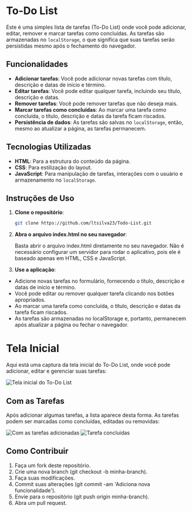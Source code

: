 # To-Do List

Este é uma simples lista de tarefas (To-Do List) onde você pode adicionar, editar, remover e marcar tarefas como concluídas. As tarefas são armazenadas no `localStorage`, o que significa que suas tarefas serão persistidas mesmo após o fechamento do navegador.

## Funcionalidades

- **Adicionar tarefas**: Você pode adicionar novas tarefas com título, descrição e datas de início e término.
- **Editar tarefas**: Você pode editar qualquer tarefa, incluindo seu título, descrição e datas.
- **Remover tarefas**: Você pode remover tarefas que não deseja mais.
- **Marcar tarefas como concluídas**: Ao marcar uma tarefa como concluída, o título, descrição e datas da tarefa ficam riscados.
- **Persistência de dados**: As tarefas são salvas no `localStorage`, então, mesmo ao atualizar a página, as tarefas permanecem.

## Tecnologias Utilizadas

- **HTML**: Para a estrutura do conteúdo da página.
- **CSS**: Para estilização do layout.
- **JavaScript**: Para manipulação de tarefas, interações com o usuário e armazenamento no `localStorage`.

## Instruções de Uso

1. **Clone o repositório**:
   ```bash
   git clone https://github.com/ltsilva23/Todo-List.git

2. **Abra o arquivo index.html no seu navegador**: 
   
   Basta abrir o arquivo index.html diretamente no seu navegador. Não é necessário configurar um servidor para rodar o aplicativo, pois ele é baseado apenas em HTML, CSS e JavaScript.

3. **Use a aplicação**:

- Adicione novas tarefas no formulário, fornecendo o título, descrição e datas de início e término.
- Você pode editar ou remover qualquer tarefa clicando nos botões apropriados.
- Ao marcar uma tarefa como concluída, o título, descrição e datas da tarefa ficam riscados.
- As tarefas são armazenadas no localStorage e, portanto, permanecem após atualizar a página ou fechar o navegador.

# Tela Inicial

Aqui está uma captura da tela inicial do To-Do List, onde você pode adicionar, editar e gerenciar suas tarefas:

![Tela inicial do To-Do List](img/tela-inicial.png)

## Com as Tarefas

Após adicionar algumas tarefas, a lista aparece desta forma. As tarefas podem ser marcadas como concluídas, editadas ou removidas:

![Com as tarefas adicionadas](img/Adicionando_Tarefas.png)
![Tarefa concluidas](img/Tarefa_concluida.png)


## Como Contribuir

1. Faça um fork deste repositório.
2. Crie uma nova branch (git checkout -b minha-branch).
3. Faça suas modificações.
4. Commit suas alterações (git commit -am 'Adiciona nova funcionalidade').
5. Envie para o repositório (git push origin minha-branch).
6. Abra um pull request.
